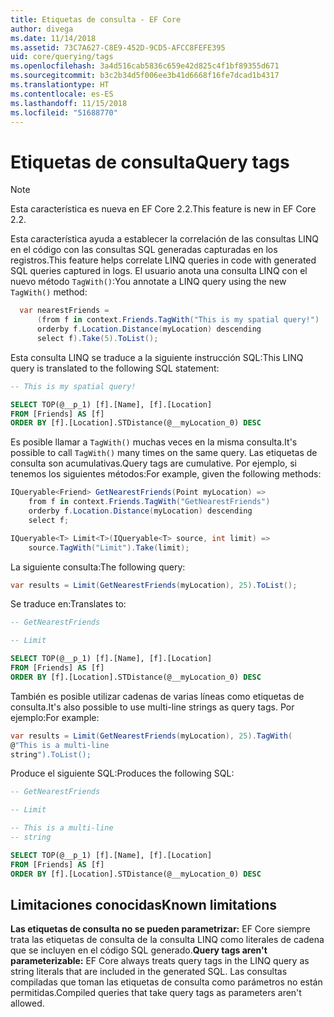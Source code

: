 ```yaml
---
title: Etiquetas de consulta - EF Core
author: divega
ms.date: 11/14/2018
ms.assetid: 73C7A627-C8E9-452D-9CD5-AFCC8FEFE395
uid: core/querying/tags
ms.openlocfilehash: 3a4d516cab5836c659e42d825c4f1bf89355d671
ms.sourcegitcommit: b3c2b34d5f006ee3b41d6668f16fe7dcad1b4317
ms.translationtype: HT
ms.contentlocale: es-ES
ms.lasthandoff: 11/15/2018
ms.locfileid: "51688770"
---
```

# <a name="query-tags"></a><span data-ttu-id="7bc26-102">Etiquetas de consulta</span><span class="sxs-lookup"><span data-stu-id="7bc26-102">Query tags</span></span>
> [!NOTE]
> <span data-ttu-id="7bc26-103">Esta característica es nueva en EF Core 2.2.</span><span class="sxs-lookup"><span data-stu-id="7bc26-103">This feature is new in EF Core 2.2.</span></span>

<span data-ttu-id="7bc26-104">Esta característica ayuda a establecer la correlación de las consultas LINQ en el código con las consultas SQL generadas capturadas en los registros.</span><span class="sxs-lookup"><span data-stu-id="7bc26-104">This feature helps correlate LINQ queries in code with generated SQL queries captured in logs.</span></span>
<span data-ttu-id="7bc26-105">El usuario anota una consulta LINQ con el nuevo método `TagWith()`:</span><span class="sxs-lookup"><span data-stu-id="7bc26-105">You annotate a LINQ query using the new `TagWith()` method:</span></span> 

``` csharp
  var nearestFriends =
      (from f in context.Friends.TagWith("This is my spatial query!")
      orderby f.Location.Distance(myLocation) descending
      select f).Take(5).ToList();
```

<span data-ttu-id="7bc26-106">Esta consulta LINQ se traduce a la siguiente instrucción SQL:</span><span class="sxs-lookup"><span data-stu-id="7bc26-106">This LINQ query is translated to the following SQL statement:</span></span>

``` sql
-- This is my spatial query!

SELECT TOP(@__p_1) [f].[Name], [f].[Location]
FROM [Friends] AS [f]
ORDER BY [f].[Location].STDistance(@__myLocation_0) DESC
```

<span data-ttu-id="7bc26-107">Es posible llamar a `TagWith()` muchas veces en la misma consulta.</span><span class="sxs-lookup"><span data-stu-id="7bc26-107">It's possible to call `TagWith()` many times on the same query.</span></span>
<span data-ttu-id="7bc26-108">Las etiquetas de consulta son acumulativas.</span><span class="sxs-lookup"><span data-stu-id="7bc26-108">Query tags are cumulative.</span></span>
<span data-ttu-id="7bc26-109">Por ejemplo, si tenemos los siguientes métodos:</span><span class="sxs-lookup"><span data-stu-id="7bc26-109">For example, given the following methods:</span></span>

``` csharp
IQueryable<Friend> GetNearestFriends(Point myLocation) =>
    from f in context.Friends.TagWith("GetNearestFriends")
    orderby f.Location.Distance(myLocation) descending
    select f;

IQueryable<T> Limit<T>(IQueryable<T> source, int limit) =>
    source.TagWith("Limit").Take(limit);
```

<span data-ttu-id="7bc26-110">La siguiente consulta:</span><span class="sxs-lookup"><span data-stu-id="7bc26-110">The following query:</span></span>   

``` csharp
var results = Limit(GetNearestFriends(myLocation), 25).ToList();
```

<span data-ttu-id="7bc26-111">Se traduce en:</span><span class="sxs-lookup"><span data-stu-id="7bc26-111">Translates to:</span></span>

``` sql
-- GetNearestFriends

-- Limit

SELECT TOP(@__p_1) [f].[Name], [f].[Location]
FROM [Friends] AS [f]
ORDER BY [f].[Location].STDistance(@__myLocation_0) DESC
```

<span data-ttu-id="7bc26-112">También es posible utilizar cadenas de varias líneas como etiquetas de consulta.</span><span class="sxs-lookup"><span data-stu-id="7bc26-112">It's also possible to use multi-line strings as query tags.</span></span>
<span data-ttu-id="7bc26-113">Por ejemplo:</span><span class="sxs-lookup"><span data-stu-id="7bc26-113">For example:</span></span>

``` csharp
var results = Limit(GetNearestFriends(myLocation), 25).TagWith(
@"This is a multi-line
string").ToList();
```

<span data-ttu-id="7bc26-114">Produce el siguiente SQL:</span><span class="sxs-lookup"><span data-stu-id="7bc26-114">Produces the following SQL:</span></span>

``` sql
-- GetNearestFriends

-- Limit

-- This is a multi-line
-- string

SELECT TOP(@__p_1) [f].[Name], [f].[Location]
FROM [Friends] AS [f]
ORDER BY [f].[Location].STDistance(@__myLocation_0) DESC
```

## <a name="known-limitations"></a><span data-ttu-id="7bc26-115">Limitaciones conocidas</span><span class="sxs-lookup"><span data-stu-id="7bc26-115">Known limitations</span></span>
<span data-ttu-id="7bc26-116">**Las etiquetas de consulta no se pueden parametrizar:** EF Core siempre trata las etiquetas de consulta de la consulta LINQ como literales de cadena que se incluyen en el código SQL generado.</span><span class="sxs-lookup"><span data-stu-id="7bc26-116">**Query tags aren't parameterizable:** EF Core always treats query tags in the LINQ query as string literals that are included in the generated SQL.</span></span>
<span data-ttu-id="7bc26-117">Las consultas compiladas que toman las etiquetas de consulta como parámetros no están permitidas.</span><span class="sxs-lookup"><span data-stu-id="7bc26-117">Compiled queries that take query tags as parameters aren't allowed.</span></span>